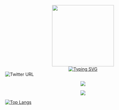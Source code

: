 
<div id="header" align="center">
    <img src="https://media.giphy.com/media/L5IljOSeFq8P6/giphy.gif" width="200" />
  </div>
    <div id="tos" align="center"> 
    <a href="https://git.io/typing-svg"><img src="https://readme-typing-svg.demolab.com?font=rubik&weight=800&pause=1000&color=D000F7BF&center=&vCenter=&repeat=&width=435&lines=my+name+is+phoboz;---%3Ea+developer+cybersecurity+student;A+passionate+pentester+from+M%C3%A9xico.+" alt="Typing SVG" /></a>
</div>    <img alt="Twitter URL" src="https://img.shields.io/twitter/url?color=red&label=phobos&style=social&url=https%3A%2F%2Ftwitter.com%2Fke0pZerk">


<p align="center"><a href="https://skillicons.dev"><img src="https://skillicons.dev/icons?i=js,html,css,cpp,py,php" /></a></p>

<p align="center"><a href="https://skillicons.dev"><img src="https://skillicons.dev/icons?i=linux,bash,git" /></a></p>

[![Top Langs](https://github-readme-stats.vercel.app/api/top-langs/?username=YouDevs&theme=tokyonight)](https://github.com/anuraghazra/github-readme-stats)
